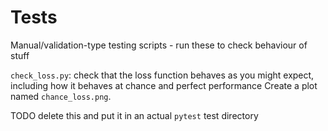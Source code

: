 Tests
====
Manual/validation-type testing scripts - run these to check behaviour of stuff

`check_loss.py`: check that the loss function behaves as you might expect,
                 including how it behaves at chance and perfect performance
                 Create a plot named `chance_loss.png`.

TODO delete this and put it in an actual `pytest` test directory
